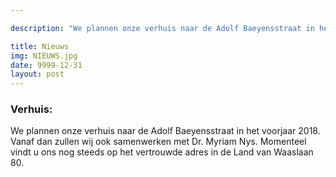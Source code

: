```yaml
---

description: "We plannen onze verhuis naar de Adolf Baeyensstraat in het voorjaar 2018. Vanaf dan zullen wij ook samenwerken met Dr. Myriam Nys. Momenteel vindt u ons nog steeds op het vertrouwde adres in de Land van Waaslaan 80."

title: Nieuws
img: NIEUWS.jpg
date: 9999-12-31
layout: post
---
```


### Verhuis:

We plannen onze verhuis naar de Adolf Baeyensstraat in het voorjaar 2018. Vanaf dan zullen wij ook samenwerken met Dr. Myriam Nys. Momenteel vindt u ons nog steeds op het vertrouwde adres in de Land van Waaslaan 80.




